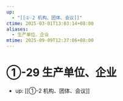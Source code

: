 ```yaml
---
up:
  - "[[①-2 机构、团体、会议]]"
ctime: 2025-03-01T13:03:14+08:00
aliases:
  - 生产单位、企业
mtime: 2025-09-09T12:37:06+08:00
---
```


# ①-29 生产单位、企业

- up: [[①-2 机构、团体、会议]]
